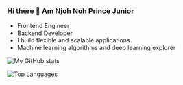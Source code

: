 ### Hi there 👋 Am Njoh Noh Prince Junior


- Frontend Engineer
- Backend Developer
- I build flexible and scalable applications
- Machine learning algorithms and deep learning explorer

![My GitHub stats](https://github-readme-stats.vercel.app/api?username=NjohPrince&show_icons=true&theme=radical)

[![Top Languages](https://github-readme-stats.vercel.app/api/top-langs/?username=NjohPrince&layout=compact)](https://github.com/NjohPrince/github-readme-stats)
